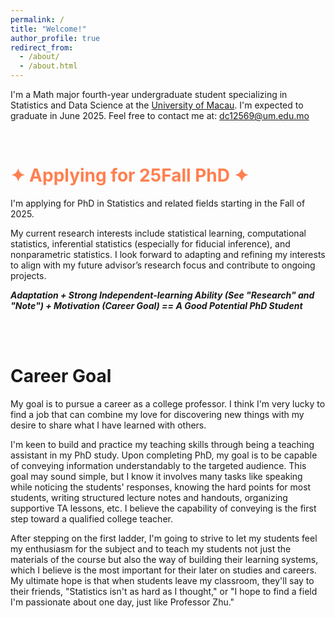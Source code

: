 ```yaml
---
permalink: /
title: "Welcome!"
author_profile: true
redirect_from: 
  - /about/
  - /about.html
---
```


I'm a Math major fourth-year undergraduate student specializing in Statistics and Data Science at the [University of Macau](https://www.um.edu.mo/). I'm expected to graduate in June 2025. Feel free to contact me at: dc12569@um.edu.mo

<br>

<span style="color: #FF7F50;">&#10022; Applying for 25Fall PhD &#10022;</span>
======
I'm applying for PhD in Statistics and related fields starting in the Fall of 2025. <br>

My current research interests include statistical learning, computational statistics, inferential statistics (especially for fiducial inference), and nonparametric statistics. I look forward to adapting and refining my interests to align with my future advisor’s research focus and contribute to ongoing projects. <br>
                                                                  
***Adaptation + Strong Independent-learning Ability (See "Research" and "Note") + Motivation (Career Goal) ==  A Good Potential PhD Student***


<br><br>

Career Goal
======
My goal is to pursue a career as a college professor. I think I'm very lucky to find a job that can combine my love for discovering new things with my desire to share what I have learned with others. 

I'm keen to build and practice my teaching skills through being a teaching assistant in my PhD study. Upon completing PhD, my goal is to be capable of conveying information understandably to the targeted audience. This goal may sound simple, but I know it involves many tasks like speaking while noticing the students' responses, knowing the hard points for most students, writing structured lecture notes and handouts, organizing supportive TA lessons, etc. I believe the capability of conveying is the first step toward a qualified college teacher.

After stepping on the first ladder, I'm going to strive to let my students feel my enthusiasm for the subject and to teach my students not just the materials of the course but also the way of building their learning systems, which I believe is the most important for their later on studies and careers. My ultimate hope is that when students leave my classroom, they'll say to their friends, "Statistics isn't as hard as I thought," or "I hope to find a field I'm passionate about one day, just like Professor Zhu."





